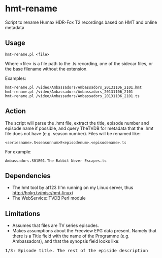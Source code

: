 # hmt-rename
Script to rename Humax HDR-Fox T2 recordings based on HMT and online metadata

## Usage

	hmt-rename.pl <file>

Where &lt;file&gt; is a file path to the .ts recording, one of the sidecar files, or the base filename without the extension.

Examples:

	hmt-rename.pl /video/Ambassadors/Ambassadors_20131106_2101.hmt
	hmt-rename.pl /video/Ambassadors/Ambassadors_20131106_2101
	hmt-rename.pl /video/Ambassadors/Ambassadors_20131106_2101.ts

## Action

The script will parse the .hmt file, extract the title, episode number and episode name if possible, and query TheTVDB for metadata that the .hmt file does not have (e.g. season number). Files will be renamed like:

	<seriesname>.S<seasonnum>E<episodenum>.<episodename>.ts

For example:

	Ambassadors.S01E01.The Rabbit Never Escapes.ts

## Dependencies

- The hmt tool by af123 (I'm running on my Linux server, thus http://hpkg.tv/misc/hmt-linux)
- The WebService::TVDB Perl module

## Limitations

* Assumes that files are TV series episodes.
* Makes assumptions about the Freeview EPG data present. Namely that there is a Title field with the name of the Programme (e.g. Ambassadors), and that the synopsis field looks like:  
<pre>1/3: Episode title. The rest of the episide description</pre>
